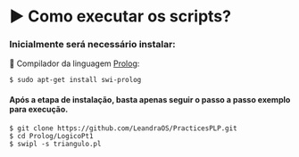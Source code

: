 # :arrow_forward: Como executar os scripts?
  
### Inicialmente será necessário instalar: 

:arrows_counterclockwise: Compilador da linguagem [Prolog](https://wwu-pi.github.io/tutorials/lectures/lsp/010_install_swi_prolog.html):

  ```
  $ sudo apt-get install swi-prolog
  ```

#### Após a etapa de instalação, basta apenas seguir o passo a passo exemplo para execução.

  ```
  $ git clone https://github.com/LeandraOS/PracticesPLP.git
  $ cd Prolog/LogicoPt1
  $ swipl -s triangulo.pl
  ```
